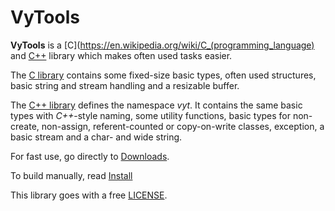 # VyTools

**VyTools** is a [C](https://en.wikipedia.org/wiki/C_(programming_language)
and [C++](https://en.wikipedia.org/wiki/C%2B%2B) library which makes often
used tasks easier.

The [C library](c) contains some fixed-size basic types, often used structures,
basic string and stream handling and a resizable buffer.

The [C++ library](cpp) defines the namespace *vyt*. It contains the same
basic types with *C++*-style naming, some utility functions, basic types
for non-create, non-assign, referent-counted or copy-on-write classes, exception,
a basic stream and a char- and wide string.

For fast use, go directly to [Downloads](https://github.com/Doi6doi/vulcmp/releases).

To build manually, read [Install](install)

This library goes with a free [LICENSE](https://github.com/Doi6doi/vultools/blob/main/LICENSE).